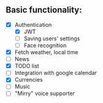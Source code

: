 ## Basic functionality:

- [x] Authentication
    - [x] JWT
    - [ ] Saving users' settings
    - [ ] Face recognition
- [x] Fetch weather, local time
- [ ] News
- [x] TODO list
- [ ] Integration with google calendar
- [x] Currencies
- [ ] Music
- [ ] "Mirry" voice supporter

